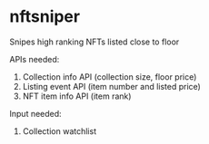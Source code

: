 # nftsniper

Snipes high ranking NFTs listed close to floor

APIs needed:
1. Collection info API (collection size, floor price)
2. Listing event API (item number and listed price)
3. NFT item info API (item rank)

Input needed:
1. Collection watchlist
